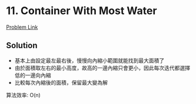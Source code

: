 # 11. Container With Most Water

[Problem Link](https://leetcode.com/problems/container-with-most-water/)

## Solution

* 基本上由設定最左最右後，慢慢向內縮小範圍就能找到最大面積了
* 由於面積取左右的最小高度，故高的一邊內縮只會更小，因此每次迭代都選擇低的一邊向內縮
* 比較每次內縮後的面積，保留最大變為解

算法效率: O(n)<br>
